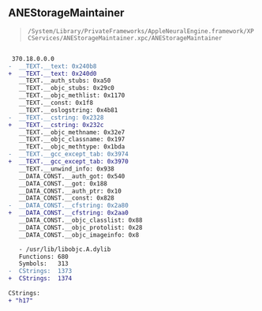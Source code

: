 ## ANEStorageMaintainer

> `/System/Library/PrivateFrameworks/AppleNeuralEngine.framework/XPCServices/ANEStorageMaintainer.xpc/ANEStorageMaintainer`

```diff

 370.18.0.0.0
-  __TEXT.__text: 0x240b8
+  __TEXT.__text: 0x240d0
   __TEXT.__auth_stubs: 0xa50
   __TEXT.__objc_stubs: 0x29c0
   __TEXT.__objc_methlist: 0x1170
   __TEXT.__const: 0x1f8
   __TEXT.__oslogstring: 0x4b81
-  __TEXT.__cstring: 0x2328
+  __TEXT.__cstring: 0x232c
   __TEXT.__objc_methname: 0x32e7
   __TEXT.__objc_classname: 0x197
   __TEXT.__objc_methtype: 0x1bda
-  __TEXT.__gcc_except_tab: 0x3974
+  __TEXT.__gcc_except_tab: 0x3970
   __TEXT.__unwind_info: 0x938
   __DATA_CONST.__auth_got: 0x540
   __DATA_CONST.__got: 0x188
   __DATA_CONST.__auth_ptr: 0x10
   __DATA_CONST.__const: 0x828
-  __DATA_CONST.__cfstring: 0x2a80
+  __DATA_CONST.__cfstring: 0x2aa0
   __DATA_CONST.__objc_classlist: 0x88
   __DATA_CONST.__objc_protolist: 0x28
   __DATA_CONST.__objc_imageinfo: 0x8

   - /usr/lib/libobjc.A.dylib
   Functions: 680
   Symbols:   313
-  CStrings:  1373
+  CStrings:  1374
 
CStrings:
+ "h17"

```
